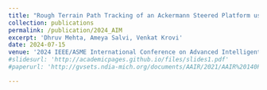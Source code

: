 ```yaml
---
title: "Rough Terrain Path Tracking of an Ackermann Steered Platform using Hybrid Deep Reinforcement Learning"
collection: publications
permalink: /publication/2024_AIM
excerpt: 'Dhruv Mehta, Ameya Salvi, Venkat Krovi'
date: 2024-07-15
venue: '2024 IEEE/ASME International Conference on Advanced Intelligent Mechatronics(Accepted)'
#slidesurl: 'http://academicpages.github.io/files/slides1.pdf'
#paperurl: 'http://gvsets.ndia-mich.org/documents/AAIR/2021/AAIR%20140PM%20Deep%20Reinforcement%20Learning%20for%20Simultaneous%20Path%20Planning%20and%20Stabilization%20of%20Offroad%20Vehicles.pdf'

---
```

